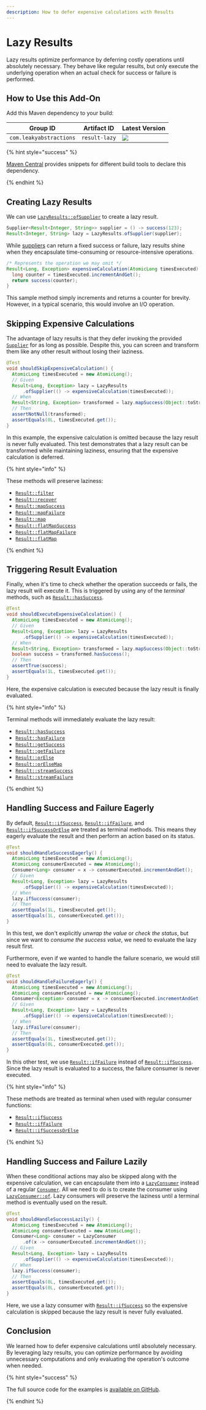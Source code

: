 ```yaml
---
description: How to defer expensive calculations with Results
---
```


# Lazy Results

Lazy results optimize performance by deferring costly operations until absolutely necessary. They behave like regular
results, but only execute the underlying operation when an actual check for success or failure is performed.


## How to Use this Add-On

Add this Maven dependency to your build:

| Group ID                | Artifact ID   | Latest Version |
|-------------------------|---------------|----------------|
| `com.leakyabstractions` | `result-lazy` | ![][LATEST]    |

{% hint style="success" %}

[Maven Central][RELEASES] provides snippets for different build tools to declare this dependency.

{% endhint %}


## Creating Lazy Results

We can use [`LazyResults::ofSupplier`][LAZY_RESULTS_OF_SUPPLIER] to create a lazy result.

```java
Supplier<Result<Integer, String>> supplier = () -> success(123);
Result<Integer, String> lazy = LazyResults.ofSupplier(supplier);
```

While [suppliers][SUPPLIER] can return a fixed success or failure, lazy results shine when they encapsulate
time-consuming or resource-intensive operations.

```java
/* Represents the operation we may omit */
Result<Long, Exception> expensiveCalculation(AtomicLong timesExecuted) {
  long counter = timesExecuted.incrementAndGet();
  return success(counter);
}
```

This sample method simply increments and returns a counter for brevity. However, in a typical scenario, this would
involve an I/O operation.


## Skipping Expensive Calculations

The advantage of lazy results is that they defer invoking the provided [`Supplier`][SUPPLIER] for as long as possible.
Despite this, you can screen and transform them like any other result without losing their laziness.

```java
@Test
void shouldSkipExpensiveCalculation() {
  AtomicLong timesExecuted = new AtomicLong();
  // Given
  Result<Long, Exception> lazy = LazyResults
      .ofSupplier(() -> expensiveCalculation(timesExecuted));
  // When
  Result<String, Exception> transformed = lazy.mapSuccess(Object::toString);
  // Then
  assertNotNull(transformed);
  assertEquals(0L, timesExecuted.get());
}
```

In this example, the expensive calculation is omitted because the lazy result is never fully evaluated. This test
demonstrates that a lazy result can be transformed while maintaining laziness, ensuring that the expensive calculation
is deferred.

{% hint style="info" %}

These methods will preserve laziness:

- [`Result::filter`][RESULT_FILTER]
- [`Result::recover`][RESULT_RECOVER]
- [`Result::mapSuccess`][RESULT_MAP_SUCCESS]
- [`Result::mapFailure`][RESULT_MAP_FAILURE]
- [`Result::map`][RESULT_MAP]
- [`Result::flatMapSuccess`][RESULT_FLATMAP_SUCCESS]
- [`Result::flatMapFailure`][RESULT_FLATMAP_FAILURE]
- [`Result::flatMap`][RESULT_FLATMAP]

{% endhint %}


## Triggering Result Evaluation

Finally, when it's time to check whether the operation succeeds or fails, the lazy result will execute it. This is
triggered by using any of the *terminal* methods, such as [`Result::hasSuccess`][RESULT_HAS_SUCCESS].

```java
@Test
void shouldExecuteExpensiveCalculation() {
  AtomicLong timesExecuted = new AtomicLong();
  // Given
  Result<Long, Exception> lazy = LazyResults
      .ofSupplier(() -> expensiveCalculation(timesExecuted));
  // When
  Result<String, Exception> transformed = lazy.mapSuccess(Object::toString);
  boolean success = transformed.hasSuccess();
  // Then
  assertTrue(success);
  assertEquals(1L, timesExecuted.get());
}
```

Here, the expensive calculation is executed because the lazy result is finally evaluated.

{% hint style="info" %}

Terminal methods will immediately evaluate the lazy result:

- [`Result::hasSuccess`][RESULT_HAS_SUCCESS]
- [`Result::hasFailure`][RESULT_HAS_FAILURE]
- [`Result::getSuccess`][RESULT_GET_SUCCESS]
- [`Result::getFailure`][RESULT_GET_FAILURE]
- [`Result::orElse`][RESULT_OR_ELSE]
- [`Result::orElseMap`][RESULT_OR_ELSE_MAP]
- [`Result::streamSuccess`][RESULT_STREAM_SUCCESS]
- [`Result::streamFailure`][RESULT_STREAM_FAILURE]

{% endhint %}


## Handling Success and Failure Eagerly

By default, [`Result::ifSuccess`][RESULT_IF_SUCCESS], [`Result::ifFailure`][RESULT_IF_FAILURE], and
[`Result::ifSuccessOrElse`][RESULT_IF_SUCCESS_OR_ELSE] are treated as terminal methods. This means they eagerly evaluate
the result and then perform an action based on its status.

```java
@Test
void shouldHandleSuccessEagerly() {
  AtomicLong timesExecuted = new AtomicLong();
  AtomicLong consumerExecuted = new AtomicLong();
  Consumer<Long> consumer = x -> consumerExecuted.incrementAndGet();
  // Given
  Result<Long, Exception> lazy = LazyResults
      .ofSupplier(() -> expensiveCalculation(timesExecuted));
  // When
  lazy.ifSuccess(consumer);
  // Then
  assertEquals(1L, timesExecuted.get());
  assertEquals(1L, consumerExecuted.get());
}
```

In this test, we don't explicitly *unwrap the value* or *check the status*, but since we want to
*consume the success value*, we need to evaluate the lazy result first.

Furthermore, even if we wanted to handle the failure scenario, we would still need to evaluate the lazy result.

```java
@Test
void shouldHandleFailureEagerly() {
  AtomicLong timesExecuted = new AtomicLong();
  AtomicLong consumerExecuted = new AtomicLong();
  Consumer<Exception> consumer = x -> consumerExecuted.incrementAndGet();
  // Given
  Result<Long, Exception> lazy = LazyResults
      .ofSupplier(() -> expensiveCalculation(timesExecuted));
  // When
  lazy.ifFailure(consumer);
  // Then
  assertEquals(1L, timesExecuted.get());
  assertEquals(0L, consumerExecuted.get());
}
```

In this other test, we use [`Result::ifFailure`][RESULT_IF_FAILURE] instead of [`Result::ifSuccess`][RESULT_IF_SUCCESS].
Since the lazy result is evaluated to a success, the failure consumer is never executed.

{% hint style="info" %}

These methods are treated as terminal when used with regular consumer functions:

- [`Result::ifSuccess`][RESULT_IF_SUCCESS]
- [`Result::ifFailure`][RESULT_IF_FAILURE]
- [`Result::ifSuccessOrElse`][RESULT_IF_SUCCESS_OR_ELSE]

{% endhint %}


## Handling Success and Failure Lazily

When these conditional actions may also be skipped along with the expensive calculation, we can encapsulate them into a
[`LazyConsumer`][LAZY_CONSUMER] instead of a regular [`Consumer`][CONSUMER]. All we need to do is to create the consumer
using [`LazyConsumer::of`][LAZY_CONSUMER_OF]. Lazy consumers will preserve the laziness until a terminal method is
eventually used on the result.

```java
@Test
void shouldHandleSuccessLazily() {
  AtomicLong timesExecuted = new AtomicLong();
  AtomicLong consumerExecuted = new AtomicLong();
  Consumer<Long> consumer = LazyConsumer
      .of(x -> consumerExecuted.incrementAndGet());
  // Given
  Result<Long, Exception> lazy = LazyResults
      .ofSupplier(() -> expensiveCalculation(timesExecuted));
  // When
  lazy.ifSuccess(consumer);
  // Then
  assertEquals(0L, timesExecuted.get());
  assertEquals(0L, consumerExecuted.get());
}
```

Here, we use a lazy consumer with [`Result::ifSuccess`][RESULT_IF_SUCCESS] so the expensive calculation is skipped
because the lazy result is never fully evaluated.


## Conclusion

We learned how to defer expensive calculations until absolutely necessary. By leveraging lazy results, you can optimize
performance by avoiding unnecessary computations and only evaluating the operation's outcome when needed.

{% hint style="success" %}

The full source code for the examples is [available on GitHub][EXAMPLES].

{% endhint %}


[CONSUMER]:                     https://docs.oracle.com/en/java/javase/21/docs/api/java.base/java/util/function/Consumer.html
[EXAMPLES]:                     https://github.com/LeakyAbstractions/result-lazy/tree/main/result-lazy/src/test/java/example
[LATEST]:                       https://img.shields.io/endpoint?url=https://dev.leakyabstractions.com/result-lazy/latest.json
[LAZY_CONSUMER]:                https://javadoc.io/doc/com.leakyabstractions/result-lazy/latest/com/leakyabstractions/result/lazy/LazyConsumer.html
[LAZY_CONSUMER_OF]:             https://javadoc.io/doc/com.leakyabstractions/result-lazy/latest/com/leakyabstractions/result/lazy/LazyConsumer.html#of-java.util.function.Consumer-
[LAZY_RESULTS_OF_SUPPLIER]:     https://javadoc.io/doc/com.leakyabstractions/result-lazy/latest/com/leakyabstractions/result/lazy/LazyResults.html#ofSupplier-java.util.function.Supplier-
[RELEASES]:                     https://central.sonatype.com/artifact/com.leakyabstractions/result-lazy
[RESULT_FILTER]:                https://javadoc.io/doc/com.leakyabstractions/result-api/latest/com/leakyabstractions/result/api/Result.html#filter-java.util.function.Predicate-java.util.function.Function-
[RESULT_FLATMAP]:               https://javadoc.io/doc/com.leakyabstractions/result-api/latest/com/leakyabstractions/result/api/Result.html#flatMap-java.util.function.Function-java.util.function.Function-
[RESULT_FLATMAP_FAILURE]:       https://javadoc.io/doc/com.leakyabstractions/result-api/latest/com/leakyabstractions/result/api/Result.html#flatMapFailure-java.util.function.Function-
[RESULT_FLATMAP_SUCCESS]:       https://javadoc.io/doc/com.leakyabstractions/result-api/latest/com/leakyabstractions/result/api/Result.html#flatMapSuccess-java.util.function.Function-
[RESULT_GET_FAILURE]:           https://javadoc.io/doc/com.leakyabstractions/result-api/latest/com/leakyabstractions/result/api/Result.html#getFailure--
[RESULT_GET_SUCCESS]:           https://javadoc.io/doc/com.leakyabstractions/result-api/latest/com/leakyabstractions/result/api/Result.html#getSuccess--
[RESULT_HAS_FAILURE]:           https://javadoc.io/doc/com.leakyabstractions/result-api/latest/com/leakyabstractions/result/api/Result.html#hasFailure--
[RESULT_HAS_SUCCESS]:           https://javadoc.io/doc/com.leakyabstractions/result-api/latest/com/leakyabstractions/result/api/Result.html#hasSuccess--
[RESULT_IF_FAILURE]:            https://javadoc.io/doc/com.leakyabstractions/result-api/latest/com/leakyabstractions/result/api/Result.html#ifFailure-java.util.function.Consumer-
[RESULT_IF_SUCCESS]:            https://javadoc.io/doc/com.leakyabstractions/result-api/latest/com/leakyabstractions/result/api/Result.html#ifSuccess-java.util.function.Consumer-
[RESULT_IF_SUCCESS_OR_ELSE]:    https://javadoc.io/doc/com.leakyabstractions/result-api/latest/com/leakyabstractions/result/api/Result.html#ifSuccessOrElse-java.util.function.Consumer-java.util.function.Consumer-
[RESULT_MAP]:                   https://javadoc.io/doc/com.leakyabstractions/result-api/latest/com/leakyabstractions/result/api/Result.html#map-java.util.function.Function-java.util.function.Function-
[RESULT_MAP_FAILURE]:           https://javadoc.io/doc/com.leakyabstractions/result-api/latest/com/leakyabstractions/result/api/Result.html#mapFailure-java.util.function.Function-
[RESULT_MAP_SUCCESS]:           https://javadoc.io/doc/com.leakyabstractions/result-api/latest/com/leakyabstractions/result/api/Result.html#mapSuccess-java.util.function.Function-
[RESULT_OR_ELSE]:               https://javadoc.io/doc/com.leakyabstractions/result-api/latest/com/leakyabstractions/result/api/Result.html#orElse-S-
[RESULT_OR_ELSE_MAP]:           https://javadoc.io/doc/com.leakyabstractions/result-api/latest/com/leakyabstractions/result/api/Result.html#orElseMap-java.util.function.Function-
[RESULT_RECOVER]:               https://javadoc.io/doc/com.leakyabstractions/result-api/latest/com/leakyabstractions/result/api/Result.html#recover-java.util.function.Predicate-java.util.function.Function-
[RESULT_STREAM_FAILURE]:        https://javadoc.io/doc/com.leakyabstractions/result-api/latest/com/leakyabstractions/result/api/Result.html#streamFailure--
[RESULT_STREAM_SUCCESS]:        https://javadoc.io/doc/com.leakyabstractions/result-api/latest/com/leakyabstractions/result/api/Result.html#streamSuccess--
[SUPPLIER]:                     https://docs.oracle.com/en/java/javase/21/docs/api/java.base/java/util/function/Supplier.html
